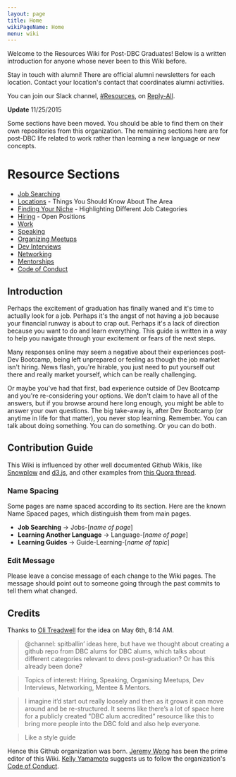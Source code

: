 ```yaml
---
layout: page
title: Home
wikiPageName: Home
menu: wiki
---
```


Welcome to the Resources Wiki for Post-DBC Graduates! Below is a written introduction for anyone whose never been to this Wiki before.

Stay in touch with alumni! There are official alumni newsletters for each location. Contact your location's contact that coordinates alumni activities.

You can join our Slack channel, [#Resources](https://reply-all.slack.com/messages/resources/), on [Reply-All](https://reply-all.slack.com/messages/general/).

**Update** 11/25/2015

Some sections have been moved. You should be able to find them on their own repositories from this organization. The remaining sections here are for post-DBC life related to work rather than learning a new language or new concepts.

# Resource Sections

* [Job Searching](Job-Searching)
* [Locations](Jobs-Locations) - Things You Should Know About The Area
* [Finding Your Niche](Finding-Your-Niche) - Highlighting Different Job Categories 
* [Hiring](Hiring) - Open Positions
* [Work](Work)
* [Speaking](Speaking)
* [Organizing Meetups](Organizing-Meetups)
* [Dev Interviews](Dev-Interviews)
* [Networking](Networking)
* [Mentorships](Mentorships)
* [Code of Conduct](Code-of-Conduct)

## Introduction

Perhaps the excitement of graduation has finally waned and it's time to actually look for a job. Perhaps it's the angst of not having a job because your financial runway is about to crap out. Perhaps it's a lack of direction because you want to do and learn everything. This guide is written in a way to help you navigate through your excitement or fears of the next steps. 

Many responses online may seem a negative about their experiences post-Dev Bootcamp, being left unprepared or feeling as though the job market isn't hiring. News flash, you're hirable, you just need to put yourself out there and really market yourself, which can be really challenging. 

Or maybe you've had that first, bad experience outside of Dev Bootcamp and you're re-considering your options. We don't claim to have all of the answers, but if you browse around here long enough, you might be able to answer your own questions. The big take-away is, after Dev Bootcamp (or anytime in life for that matter), you never stop learning. Remember. You can talk about doing something. You can do something. Or you can do both.

## Contribution Guide

This Wiki is influenced by other well documented Github Wikis, like [Snowplow](https://github.com/snowplow/snowplow/wiki) and [d3.js](https://github.com/mbostock/d3/wiki), and other examples from [this Quora thread](http://www.quora.com/What-are-some-examples-of-very-well-made-GitHub-wiki-pages-for-open-source-projects).

### Name Spacing

Some pages are name spaced according to its section. Here are the known Name Spaced pages, which distinguish them from main pages.

- **Job Searching** -> Jobs-[*name of page*]
- **Learning Another Language** -> Language-[*name of page*]
- **Learning Guides** -> Guide-Learning-[*name of topic*]

### Edit Message

Please leave a concise message of each change to the Wiki pages. The message should point out to someone going through the past commits to tell them what changed.

## Credits

Thanks to [Oli Treadwell](https://twitter.com/olitreadwell) for the idea on May 6th, 8:14 AM.

> @channel: spitballin’ ideas here, but have we thought about creating a github repo from DBC alums for DBC alums, which talks about different categories relevant to devs post-graduation? Or has this already been done?

> Topics of interest: Hiring, Speaking, Organising Meetups, Dev Interviews, Networking, Mentee & Mentors.

> I imagine it’d start out really loosely and then as it grows it can move around and be re-structured. It seems like there’s a lot of space here for a publicly created "DBC alum accredited” resource like this to bring more people into the DBC fold and also help everyone.

> Like a style guide

Hence this Github organization was born. [Jeremy Wong](https://twitter.com/jermspeaks) has been the prime editor of this Wiki. [Kelly Yamamoto](https://twitter.com/minedamnesia) suggests us to follow the organization's [Code of Conduct](https://github.com/DBC-Boots/Code-of-Conduct).
